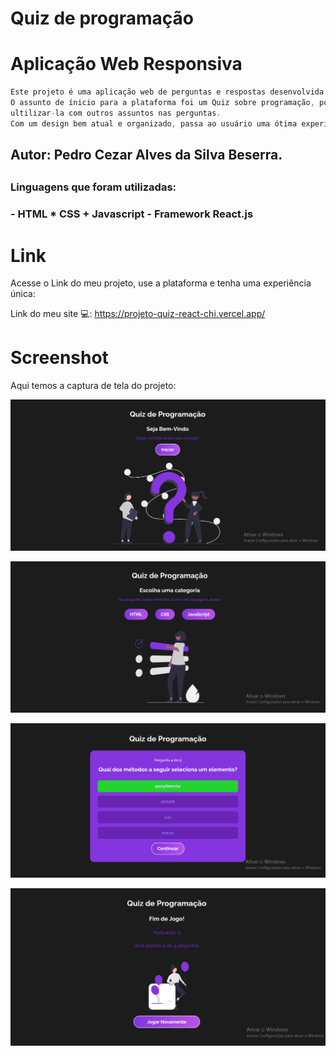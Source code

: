 # Quiz de programação

<h1> Aplicação Web Responsiva</h1>

```js
Este projeto é uma aplicação web de perguntas e respostas desenvolvida como Quiz de programação.
O assunto de ínicio para a plataforma foi um Quiz sobre programação, porém é possível 
ultilizar-la com outros assuntos nas perguntas.
Com um design bem atual e organizado, passa ao usuário uma ótima experiência de responder ao Quiz de perguntas.
```

<h2>Autor: Pedro Cezar Alves da Silva Beserra. <h2>

<h3>Linguagens que foram utilizadas:<h3>
- HTML
* CSS
+ Javascript
- Framework React.js

# Link
Acesse o Link do meu projeto, use a plataforma e tenha uma experiência única:

Link do meu site 💻: https://projeto-quiz-react-chi.vercel.app/

# Screenshot
Aqui temos a captura de tela do projeto:

![screenshot](src/img/print.png)

![screenshot](src/img/print2.png)

![screenshot](src/img/print1.png)

![screenshot](src/img/print3.png)